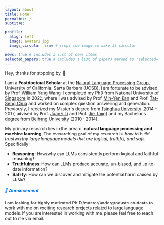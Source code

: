 ```yaml
---
layout: about
title: Home
permalink: /
subtitle:

profile:
  align: left
  image: avatar2.jpg
  image_circular: true # crops the image to make it circular

news: true # includes a list of news items
selected_papers: true # includes a list of papers marked as "selected={true}"
---
```

Hey, thanks for stopping by! 👋

I am a **Postdoctoral Scholar** at the [Natural Language Processing Group][UCSB], [University of California, Santa Barbara (UCSB)][UCSBSchool]. I am fortunate to be advised by Prof. [William Yang Wang][William]. I completed my PhD from [National University of Singapore][NUS] in 2022, where I was advised by Prof. [Min-Yen Kan][Min] and Prof. [Tat-Seng Chua][Chua] and worked on complex question answering and generation. Previously, I received my Master's degree from [Tsinghua University][Tsinghua] (2014 - 2017, advised by Prof. [Juanzi Li][juanzili] and Prof. [Jie Tang][jietang]) and my Bachelor's degree from [Beihang University][BUAA] (2010 - 2014). 

My primary research lies in the area of **natural language processing and machine learning**. The overarching goal of my research is: *how to build trustworthy large language models that are logical, truthful, and safe.* Specifically: 
- <i class="fa-solid fa-flask"></i> **Reasoning**: How/why can LLMs consistently perform logical and faithful reasoning?
- <i class="fas fa-search"></i> **Truthfulness**: How can LLMs produce accurate, un-biased, and up-to-date information?
- <i class="fas fa-shield-alt"></i> **Safety**: How can we discover and mitigate the potential harm caused by LLMs?

[NGS]: https://www.nus.edu.sg/ngs/
[Tsinghua]: https://www.tsinghua.edu.cn/publish/newthu/index.html
[juanzili]: https://keg.cs.tsinghua.edu.cn/persons/ljz/
[jietang]: https://keg.cs.tsinghua.edu.cn/jietang/
[BUAA]: https://www.buaa.edu.cn/
[SOC]: https://www.comp.nus.edu.sg/
[NUS]: https://www.nus.edu.sg/
[Chua]: https://www.comp.nus.edu.sg/~chuats/
[NExT]: https://next.comp.nus.edu.sg/
[Min]: https://www.comp.nus.edu.sg/~kanmy/
[WING]: https://wing.comp.nus.edu.sg/
[UCSB]: https://nlp.cs.ucsb.edu/
[William]: https://sites.cs.ucsb.edu/~william/
[UCSBSchool]: https://www.ucsb.edu/

<!-- Announcement color: #0076df; I am hiring!-->
<div class="card">
  <div class="card-body">
    <h5 class="card-title" style="color: #0076df; bold;">📢 Annoncement</h5>
    <p class="card-text" style="font-size: 1em;">
    I am looking for highly motivated Ph.D./master/undergraduate students to work with me on exciting research projects related to large language models. If you are interested in working with me, please feel free to reach out to me via email.
    </p>
    <!-- <a href="/research/" class="btn btn-primary">Learn more</a> -->
  </div>
</div>

